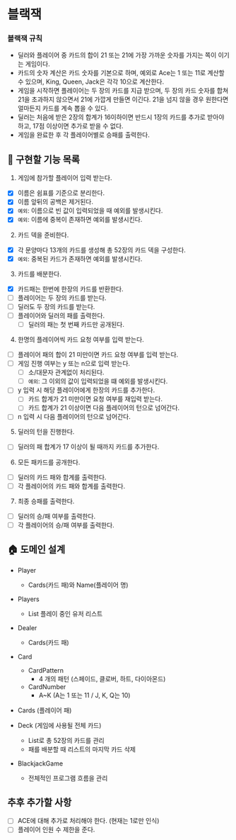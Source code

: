 # 블랙잭

### 블랙잭 규칙

- 딜러와 플레이어 중 카드의 합이 21 또는 21에 가장 가까운 숫자를 가지는 쪽이 이기는 게임이다.
- 카드의 숫자 계산은 카드 숫자를 기본으로 하며, 예외로 Ace는 1 또는 11로 계산할 수 있으며, King, Queen, Jack은 각각 10으로 계산한다.
- 게임을 시작하면 플레이어는 두 장의 카드를 지급 받으며, 두 장의 카드 숫자를 합쳐 21을 초과하지 않으면서 21에 가깝게 만들면 이긴다. 21을 넘지 않을 경우 원한다면 얼마든지 카드를 계속 뽑을 수 있다.
- 딜러는 처음에 받은 2장의 합계가 16이하이면 반드시 1장의 카드를 추가로 받아야 하고, 17점 이상이면 추가로 받을 수 없다.
- 게임을 완료한 후 각 플레이어별로 승패를 출력한다.

## 🔧 구현할 기능 목록
1. 게임에 참가할 플레이어 입력 받는다.
- [x] 이름은 쉼표를 기준으로 분리한다.
- [x] 이름 앞뒤의 공백은 제거된다.
- [x] `예외`: 이름으로 빈 값이 입력되었을 때 예외를 발생시킨다.
- [x] `예외`: 이름에 중복이 존재하면 예외를 발생시킨다.

2. 카드 덱을 준비한다.
- [x] 각 문양마다 13개의 카드를 생성해 총 52장의 카드 덱을 구성한다.
- [x] `예외`: 중복된 카드가 존재하면 예외를 발생시킨다.

3. 카드를 배분한다.
- [x] 카드패는 한번에 한장의 카드를 반환한다.
- [ ] 플레이어는 두 장의 카드를 받는다.
- [ ] 딜러도 두 장의 카드를 받는다.
- [ ] 플레이어와 딜러의 패를 출력한다.
  - [ ] 딜러의 패는 첫 번째 카드만 공개된다.
    
4. 한명의 플레이어씩 카드 요청 여부를 입력 받는다.
- [ ] 플레이어 패의 합이 21 미만이면 카드 요청 여부를 입력 받는다.
- [ ] 게임 진행 여부는 y 또는 n으로 입력 받는다.
  - [ ] 소/대문자 관계없이 처리된다.
  - [ ] `예외`: 그 이외의 값이 입력되었을 떄 예외를 발생시킨다.
- [ ] y 입력 시 해당 플레이어에게 한장의 카드를 추가한다.
  - [ ] 카드 합계가 21 미만이면 요청 여부를 재입력 받는다. 
  - [ ] 카드 합계가 21 이상이면 다음 플레이어의 턴으로 넘어간다.
- [ ] n 입력 시 다음 플레이어의 턴으로 넘어간다.

5. 딜러의 턴을 진행한다.
- [ ] 딜러의 패 합계가 17 이상이 될 때까지 카드를 추가한다.
  
6. 모든 패카드를 공개한다.
- [ ] 딜러의 카드 패와 합계를 출력한다.
- [ ] 각 플레이어의 카드 패와 합계를 출력한다.

7. 최종 승패를 출력한다.
- [ ] 딜러의 승/패 여부를 출력한다.
- [ ] 각 플레이어의 승/패 여부를 출력한다.

## 🏠 도메인 설계
- Player
  - Cards(카드 패)와 Name(플레이어 명)
    
- Players
  - List<Player> 플레이 중인 유저 리스트
    
- Dealer
  - Cards(카드 패)
  
- Card
  - CardPattern
    - 4 개의 패턴 (스페이드, 클로버, 하트, 다이아몬드)
  - CardNumber
    - A~K (A는 1 또는 11 / J, K, Q는 10)

- Cards (플레이어 패)

- Deck (게임에 사용될 전체 카드)
  - List<Card>로 총 52장의 카드를 관리
  - 패를 배분할 때 리스트의 마지막 카드 삭제
  
- BlackjackGame
  - 전체적인 프로그램 흐름을 관리

## 추후 추가할 사항
- [ ] ACE에 대해 추가로 처리해야 한다. (현재는 1로만 인식)
- [ ] 플레이어 인원 수 제한을 준다.